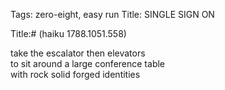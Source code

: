 Tags: zero-eight, easy run
Title: SINGLE SIGN ON
  
Title:# (haiku 1788.1051.558)  
  
take the escalator then elevators  
to sit around a large conference table  
with rock solid forged identities  
